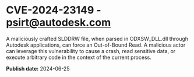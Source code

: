 # CVE-2024-23149 - psirt@autodesk.com

A maliciously crafted SLDDRW file, when parsed in ODXSW_DLL.dll through Autodesk applications, can force an Out-of-Bound Read. A malicious actor can leverage this vulnerability to cause a crash, read sensitive data, or execute arbitrary code in the context of the current process.

**Publish date:** 2024-06-25
